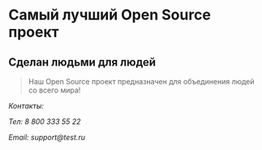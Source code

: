 # Самый лучший Open Source проект

## Сделан людьми для людей

> Наш Open Source проект предназначен для объединения людей со всего мира!

_Контакты:_

_Тел: 8 800 333 55 22_

_Email: support@test.ru_
